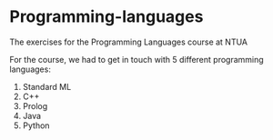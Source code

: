 # Programming-languages
The exercises for the Programming Languages course at NTUA

For the course, we had to get in touch with 5 different programming languages:

1. Standard ML
2. C++
3. Prolog
4. Java
5. Python
